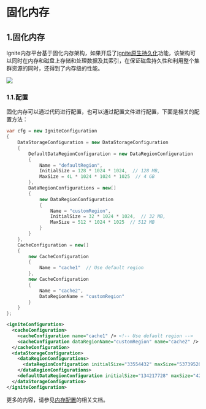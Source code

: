 # 固化内存
## 1.固化内存
Ignite内存平台基于固化内存架构，如果开启了[Ignite原生持久化](/doc/2.8.0/net/Persistence.md#_1-原生持久化)功能，该架构可以同时在内存和磁盘上存储和处理数据及其索引，在保证磁盘持久性和利用整个集群资源的同时，还得到了内存级的性能。

![](https://files.readme.io/bd2d53b-durable-memory.png)

### 1.1.配置
固化内存可以通过代码进行配置，也可以通过配置文件进行配置，下面是相关的配置方法：

<Tabs>
<Tab title="C#">

```csharp
var cfg = new IgniteConfiguration
{
    DataStorageConfiguration = new DataStorageConfiguration
    {
        DefaultDataRegionConfiguration = new DataRegionConfiguration
        {
            Name = "defaultRegion",
            InitialSize = 128 * 1024 * 1024,  // 128 MB,
            MaxSize = 4L * 1024 * 1024 * 1025  // 4 GB
        },
        DataRegionConfigurations = new[]
        {
            new DataRegionConfiguration
            {
                Name = "customRegion",
                InitialSize = 32 * 1024 * 1024,  // 32 MB,
                MaxSize = 512 * 1024 * 1025  // 512 MB
            }
        }
    },
    CacheConfiguration = new[]
    {
        new CacheConfiguration
        {
            Name = "cache1"  // Use default region
        },
        new CacheConfiguration
        {
            Name = "cache2",
            DataRegionName = "customRegion"
        }
    }
};
```
</Tab>

<Tab title="app.config">

```xml
<igniteConfiguration>
  <cacheConfiguration>
    <cacheConfiguration name="cache1" /> <!-- Use default region -->
    <cacheConfiguration dataRegionName="customRegion" name="cache2" />
  </cacheConfiguration>
  <dataStorageConfiguration>
    <dataRegionConfigurations>
      <dataRegionConfiguration initialSize="33554432" maxSize="537395200" name="customRegion" />
    </dataRegionConfigurations>
    <defaultDataRegionConfiguration initialSize="134217728" maxSize="4299161600" name="defaultRegion" />
  </dataStorageConfiguration>
</igniteConfiguration>
```
</Tab>

</Tabs>

更多的内容，请参见[内存配置](/doc/2.8.0/java/DurableMemory.md#_3-内存配置)的相关文档。

<RightPane/>